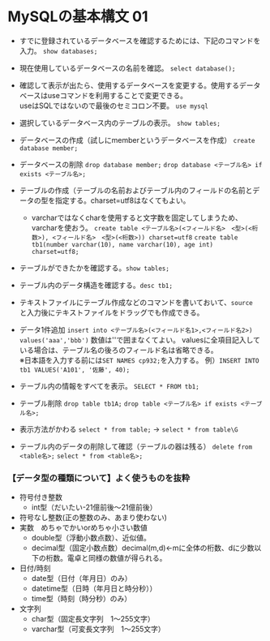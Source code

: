 # MySQLの基本構文 01

* すでに登録されているデータベースを確認するためには、下記のコマンドを入力。
`show databases;`

* 現在使用しているデータベースの名前を確認。
`select database();`

* 確認して表示が出たら、使用するデータベースを変更する。使用するデータベースはuseコマンドを利用することで変更できる。  
  useはSQLではないので最後のセミコロン不要。
`use mysql`

* 選択しているデータベース内のテーブルの表示。
`show tables;`

* データベースの作成（試しにmemberというデータベースを作成）
`create database member;`

* データベースの削除
`drop database member;`
`drop database <テーブル名> if exists <テーブル名>;`


* テーブルの作成（テーブルの名前およびテーブル内のフィールドの名前とデータの型を指定する。charset=utf8はなくてもよい。
  - varcharではなくcharを使用すると文字数を固定してしまうため、varcharを使おう。
`create table <テーブル名>(<フィールド名>　<型>(<桁数>), <フィールド名>　<型>(<桁数>)) charset=utf8`
`create table tb1(number varchar(10), name varchar(10), age int) charset=utf8;`

* テーブルができたかを確認する。`show tables;`
* テーブル内のデータ構造を確認する。`desc tb1;`

* テキストファイルにテーブル作成などのコマンドを書いておいて、`source `と入力後にテキストファイルをドラッグでも作成できる。

* データ1件追加
`insert into <テーブル名>(<フィールド名1>,<フィールド名2>) values('aaa','bbb')`
  数値は''で囲まなくてよい。
  valuesに全項目記入している場合は、テーブル名の後ろのフィールド名は省略できる。  
  ※日本語を入力する前には`SET NAMES cp932;`を入力する。
  例）`INSERT INTO tb1 VALUES('A101', '佐藤', 40);`

* テーブル内の情報をすべてを表示。
`SELECT * FROM tb1;`

* テーブル削除
`drop table tb1A;`
`drop table <テーブル名> if exists <テーブル名>;`


* 表示方法がかわる
`select * from table;` → `select * from table\G`

* テーブル内のデータの削除して確認（テーブルの器は残る）
 `delete from <table名>;`
 `select * from <table名>;`

### 【データ型の種類について】よく使うものを抜粋
* 符号付き整数
  * int型（だいたい-21億前後～21億前後）
* 符号なし整数(正の整数のみ、あまり使わない)
* 実数　めちゃでかいorめちゃ小さい数値
  * double型（浮動小数点数）、近似値。
  * decimal型（固定小数点数）decimal(m,d)←mに全体の桁数、dに少数以下の桁数。電卓と同様の数値が得られる。
* 日付/時刻
  * date型（日付（年月日）のみ）
  * datetime型（日時（年月日と時分秒））
  * time型（時刻（時分秒）のみ）
* 文字列
  * char型（固定長文字列　1～255文字）
  * varchar型（可変長文字列　1～255文字）